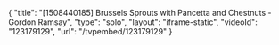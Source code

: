 {
    "title": "[1508440185] Brussels Sprouts with Pancetta and Chestnuts - Gordon Ramsay",
    "type": "solo",
    "layout": "iframe-static",
    "videoId": "123179129",
    "url": "\/tvpembed\/123179129"
}